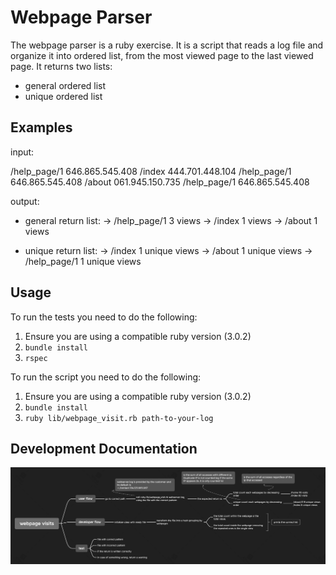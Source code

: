 Webpage Parser
==============

The webpage parser is a ruby exercise. It is a script that reads a log file and organize it into ordered list,
from the most viewed page to the last viewed page.
It returns two lists:
  - general ordered list
  - unique ordered list

Examples
--------

input:

/help_page/1 646.865.545.408
/index 444.701.448.104
/help_page/1 646.865.545.408
/about 061.945.150.735
/help_page/1 646.865.545.408

output:
- general return list:
-> /help_page/1 3 views
-> /index 1 views
-> /about 1 views

- unique return list:
-> /index 1 unique views
-> /about 1 unique views
-> /help_page/1 1 unique views

Usage
-----

To run the tests you need to do the following:

1. Ensure you are using a compatible ruby version (3.0.2)
2. `bundle install`
3. `rspec`

To run the script you need to do the following:

1. Ensure you are using a compatible ruby version (3.0.2)
2. `bundle install`
3. `ruby lib/webpage_visit.rb path-to-your-log`

Development Documentation
-------------------------
![](https://github.com/Odoia/webpage-parser/blob/main/webpage%20visits.png)

